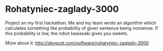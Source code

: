 # Rohatyniec-zaglady-3000
Project on my first hackathon. 
Me and my team wrote an algorithm which calculates something like probability of given sentence being nonsense. If this probability is low, the robot kawasaki gives you sweets. 

More about it: http://devpost.com/software/rohatyniec-zaglady-3000
